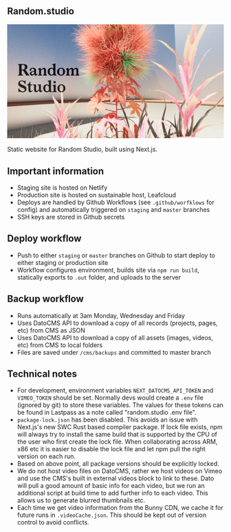## Random.studio

[![The Random Studio logo](https://github.com/RandomStudio/random-studio/blob/master/public/og-image.png?raw=true)](https://random.studio/)

Static website for Random Studio, built using Next.js.

## Important information

- Staging site is hosted on Netlify
- Production site is hosted on sustainable host, Leafcloud
- Deploys are handled by Github Workflows (see `.github/worfklows` for config) and automatically triggered on `staging` and `master` branches
- SSH keys are stored in Github secrets

## Deploy workflow
- Push to either `staging` or `master` branches on Github to start deploy to either staging or production site
- Workflow configures environment, builds site via `npm run build`, statically exports to `.out` folder, and uploads to the server

## Backup workflow
- Runs automatically at 3am Monday, Wednesday and Friday
- Uses DatoCMS API to download a copy of all records (projects, pages, etc) from CMS as JSON
- Uses DatoCMS API to download a copy of all assets (images, videos, etc) from CMS to local folders
- Files are saved under `/cms/backups` and committed to master branch

## Technical notes
- For development, environment variables `NEXT_DATOCMS_API_TOKEN` and `VIMEO_TOKEN` should be set. Normally devs would create a `.env` file (ignored by git) to store these variables. The values for these tokens can be found in Lastpass as a note called "random.studio .env file".
-  `package-lock.json` has been disabled. This avoids an issue with Next.js's new SWC Rust based compiler package. If lock file exists, npm will always try to install the same build that is supported by the CPU of the user who first create the lock file. When collaborating across ARM, x86 etc it is easier to disable the lock file and let npm pull the right version on each run.
-  Based on above point, all package versions should be explicitly locked.
-  We do not host video files on DatoCMS, rather we host videos on Vimeo and use the CMS's built in external videos block to link to these. Dato will pull a good amount of basic info for each video, but we run an additional script at build time to add further info to each video. This allows us to generate blurred thumbnails etc.
-  Each time we get video information from the Bunny CDN, we cache it for future runs in `.videoCache.json`. This should be kept out of version control to avoid conflicts.
